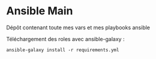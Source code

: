 # Ansible Main

Dépôt contenant toute mes vars et mes playbooks ansible 

Téléchargement des roles avec ansible-galaxy :

```
ansible-galaxy install -r requirements.yml
```

